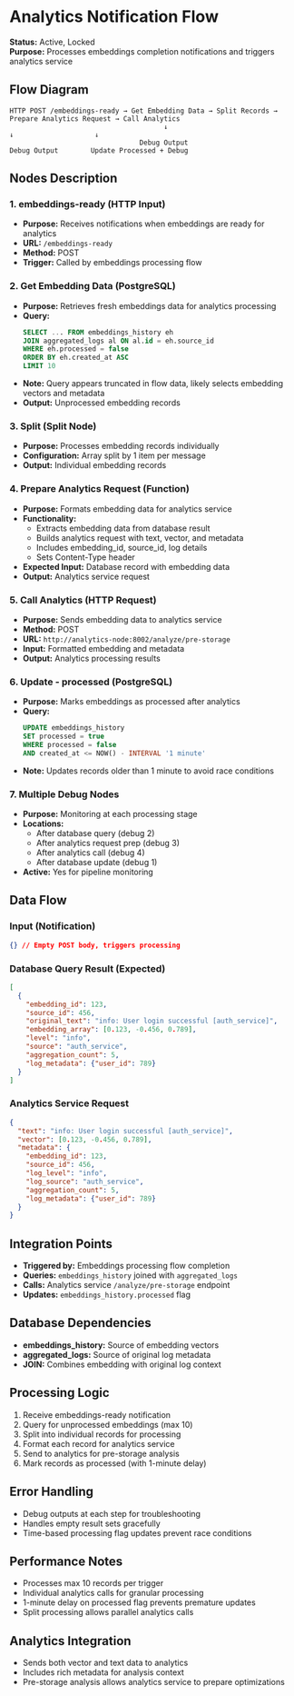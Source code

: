 # Analytics Notification Flow

**Status:** Active, Locked  
**Purpose:** Processes embeddings completion notifications and triggers analytics service

## Flow Diagram
```
HTTP POST /embeddings-ready → Get Embedding Data → Split Records → Prepare Analytics Request → Call Analytics
                                      ↓                                       ↓                    ↓
                                Debug Output                            Debug Output        Update Processed + Debug
```

## Nodes Description

### 1. **embeddings-ready** (HTTP Input)
- **Purpose:** Receives notifications when embeddings are ready for analytics
- **URL:** `/embeddings-ready`
- **Method:** POST
- **Trigger:** Called by embeddings processing flow

### 2. **Get Embedding Data** (PostgreSQL)
- **Purpose:** Retrieves fresh embeddings data for analytics processing
- **Query:** 
  ```sql
  SELECT ... FROM embeddings_history eh
  JOIN aggregated_logs al ON al.id = eh.source_id
  WHERE eh.processed = false
  ORDER BY eh.created_at ASC
  LIMIT 10
  ```
- **Note:** Query appears truncated in flow data, likely selects embedding vectors and metadata
- **Output:** Unprocessed embedding records

### 3. **Split** (Split Node)
- **Purpose:** Processes embedding records individually
- **Configuration:** Array split by 1 item per message
- **Output:** Individual embedding records

### 4. **Prepare Analytics Request** (Function)
- **Purpose:** Formats embedding data for analytics service
- **Functionality:**
  - Extracts embedding data from database result
  - Builds analytics request with text, vector, and metadata
  - Includes embedding_id, source_id, log details
  - Sets Content-Type header
- **Expected Input:** Database record with embedding data
- **Output:** Analytics service request

### 5. **Call Analytics** (HTTP Request)
- **Purpose:** Sends embedding data to analytics service
- **Method:** POST
- **URL:** `http://analytics-node:8002/analyze/pre-storage`
- **Input:** Formatted embedding and metadata
- **Output:** Analytics processing results

### 6. **Update - processed** (PostgreSQL)
- **Purpose:** Marks embeddings as processed after analytics
- **Query:**
  ```sql
  UPDATE embeddings_history
  SET processed = true
  WHERE processed = false
  AND created_at <= NOW() - INTERVAL '1 minute'
  ```
- **Note:** Updates records older than 1 minute to avoid race conditions

### 7. **Multiple Debug Nodes**
- **Purpose:** Monitoring at each processing stage
- **Locations:** 
  - After database query (debug 2)
  - After analytics request prep (debug 3)  
  - After analytics call (debug 4)
  - After database update (debug 1)
- **Active:** Yes for pipeline monitoring

## Data Flow

### Input (Notification)
```json
{} // Empty POST body, triggers processing
```

### Database Query Result (Expected)
```json
[
  {
    "embedding_id": 123,
    "source_id": 456,
    "original_text": "info: User login successful [auth_service]",
    "embedding_array": [0.123, -0.456, 0.789],
    "level": "info",
    "source": "auth_service", 
    "aggregation_count": 5,
    "log_metadata": {"user_id": 789}
  }
]
```

### Analytics Service Request
```json
{
  "text": "info: User login successful [auth_service]",
  "vector": [0.123, -0.456, 0.789],
  "metadata": {
    "embedding_id": 123,
    "source_id": 456,
    "log_level": "info",
    "log_source": "auth_service",
    "aggregation_count": 5,
    "log_metadata": {"user_id": 789}
  }
}
```

## Integration Points
- **Triggered by:** Embeddings processing flow completion
- **Queries:** `embeddings_history` joined with `aggregated_logs`
- **Calls:** Analytics service `/analyze/pre-storage` endpoint
- **Updates:** `embeddings_history.processed` flag

## Database Dependencies
- **embeddings_history:** Source of embedding vectors
- **aggregated_logs:** Source of original log metadata
- **JOIN:** Combines embedding with original log context

## Processing Logic
1. Receive embeddings-ready notification
2. Query for unprocessed embeddings (max 10)
3. Split into individual records for processing
4. Format each record for analytics service
5. Send to analytics for pre-storage analysis
6. Mark records as processed (with 1-minute delay)

## Error Handling
- Debug outputs at each step for troubleshooting
- Handles empty result sets gracefully
- Time-based processing flag updates prevent race conditions

## Performance Notes
- Processes max 10 records per trigger
- Individual analytics calls for granular processing
- 1-minute delay on processed flag prevents premature updates
- Split processing allows parallel analytics calls

## Analytics Integration
- Sends both vector and text data to analytics
- Includes rich metadata for analysis context
- Pre-storage analysis allows analytics service to prepare optimizations